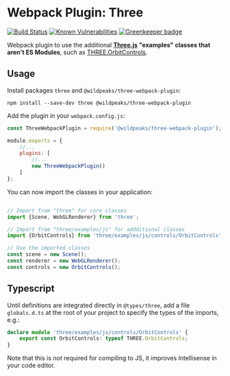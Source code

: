 # Webpack Plugin: Three

[![Build Status](https://travis-ci.com/wildpeaks/package-three-webpack-plugin.svg?branch=master)](https://travis-ci.com/wildpeaks/package-three-webpack-plugin) [![Known Vulnerabilities](https://snyk.io/test/github/wildpeaks/package-three-webpack-plugin/badge.svg?targetFile=package.json)](https://snyk.io/test/github/wildpeaks/package-three-webpack-plugin?targetFile=package.json) [![Greenkeeper badge](https://badges.greenkeeper.io/wildpeaks/package-three-webpack-plugin.svg)](https://greenkeeper.io/)

Webpack plugin to use the additional **[Three.js](https://threejs.org/) "examples" classes that aren't ES Modules**,
such as [THREE.OrbitControls](https://threejs.org/docs/index.html#examples/controls/OrbitControls).


## Usage

Install packages `three` and `@wildpeaks/three-webpack-plugin`:

	npm install --save-dev three @wildpeaks/three-webpack-plugin

Add the plugin in your `webpack.config.js`:
````js
const ThreeWebpackPlugin = require('@wildpeaks/three-webpack-plugin');

module.exports = {
	//...
	plugins: [
		//...
		new ThreeWebpackPlugin()
	]
};
````

You can now import the classes in your application:
````js

// Import from "three" for core classes
import {Scene, WebGLRenderer} from 'three';

// Import from "three/examples/js" for addditional classes
import {OrbitControls} from 'three/examples/js/controls/OrbitControls';

// Use the imported classes
const scene = new Scene();
const renderer = new WebGLRenderer();
const controls = new OrbitControls();
````


## Typescript

Until definitions are integrated directly in `@types/three`, add a file `globals.d.ts`
at the root of your project to specify the types of the imports, e.g.:

````ts
declare module 'three/examples/js/controls/OrbitControls' {
	export const OrbitControls: typeof THREE.OrbitControls;
}
````

Note that this is *not* required for compiling to JS, it improves Intellisense in your code editor.

